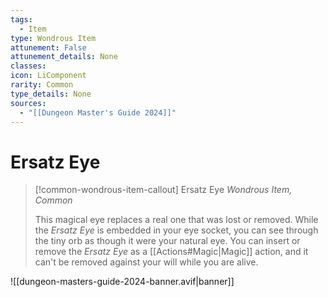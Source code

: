 ```yaml
---
tags:
  - Item
type: Wondrous Item
attunement: False
attunement_details: None
classes:
icon: LiComponent
rarity: Common
type_details: None
sources: 
  - "[[Dungeon Master's Guide 2024]]"
---
```

# Ersatz Eye
>[!common-wondrous-item-callout] Ersatz Eye
>_Wondrous Item, Common_
>
>This magical eye replaces a real one that was lost or removed. While the _Ersatz Eye_ is embedded in your eye socket, you can see through the tiny orb as though it were your natural eye. You can insert or remove the _Ersatz Eye_ as a [[Actions#Magic\|Magic]] action, and it can't be removed against your will while you are alive.
>


![[dungeon-masters-guide-2024-banner.avif|banner]]